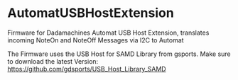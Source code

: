 # AutomatUSBHostExtension
Firmware for Dadamachines Automat USB Host Extension, translates incoming NoteOn and NoteOff Messages via I2C to Automat


The Firmware uses the USB Host for SAMD Library from gsports. Make sure to download the latest Version:
https://github.com/gdsports/USB_Host_Library_SAMD

